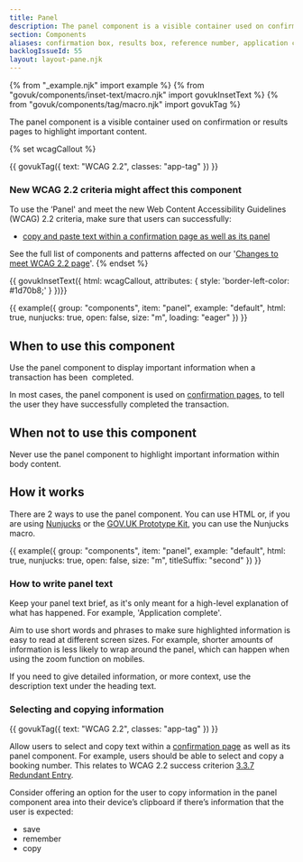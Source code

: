 ```yaml
---
title: Panel
description: The panel component is a visible container used on confirmation or results pages
section: Components
aliases: confirmation box, results box, reference number, application complete, application number
backlogIssueId: 55
layout: layout-pane.njk
---
```


{% from "_example.njk" import example %}
{% from "govuk/components/inset-text/macro.njk" import govukInsetText %}
{% from "govuk/components/tag/macro.njk" import govukTag %}

The panel component is a visible container used on confirmation or results pages to highlight important content.

{% set wcagCallout %}

{{ govukTag({
  text: "WCAG 2.2",
  classes: "app-tag"
}) }}

### New WCAG 2.2 criteria might affect this component

To use the ‘Panel' and meet the new Web Content Accessibility Guidelines (WCAG) 2.2 criteria, make sure that users can successfully:

- [copy and paste text within a confirmation page as well as its panel](/components/panel/#wcag-allow-copy-paste)

See the full list of components and patterns affected on our '[Changes to meet WCAG 2.2 page](/accessibility/WCAG-2.2/#components-and-patterns-affected-in-the-design-system)'.
{% endset %}

{{ govukInsetText({
  html: wcagCallout,
  attributes: {
    style: 'border-left-color: #1d70b8;'
  }
})}}

{{ example({ group: "components", item: "panel", example: "default", html: true, nunjucks: true, open: false, size: "m", loading: "eager" }) }}

## When to use this component

Use the panel component to display important information when a transaction has been&nbsp; completed.

In most cases, the panel component is used on [confirmation pages](/patterns/confirmation-pages/), to tell the user they have successfully completed the transaction.

## When not to use this component

Never use the panel component to highlight important information within body content.

## How it works

There are 2 ways to use the panel component. You can use HTML or, if you are using [Nunjucks](https://mozilla.github.io/nunjucks/) or the [GOV.UK Prototype Kit](https://prototype-kit.service.gov.uk), you can use the Nunjucks macro.

{{ example({ group: "components", item: "panel", example: "default", html: true, nunjucks: true, open: false, size: "m", titleSuffix: "second" }) }}

### How to write panel text

Keep your panel text brief, as it's only meant for a high-level explanation of what has happened. For example, 'Application complete'.

Aim to use short words and phrases to make sure highlighted information is easy to read at different screen sizes. For example, shorter amounts of information is less likely to wrap around the panel, which can happen when using the zoom function on mobiles.

If you need to give detailed information, or more context, use the description text under the heading text.

### Selecting and copying information

<div class="app-wcag-22" id="wcag-allow-copy-paste" role="note">
  {{ govukTag({
    text: "WCAG 2.2",
    classes: "app-tag"
  }) }}
  <p>Allow users to select and copy text within a <a href="/patterns/confirmation-pages/">confirmation page</a> as well as its panel component. For example, users should be able to select and copy a booking number. This relates to WCAG 2.2 success criterion <a href="https://www.w3.org/WAI/WCAG22/Understanding/redundant-entry.html">3.3.7 Redundant Entry</a>.</p>
</div>

Consider offering an option for the user to copy information in the panel component area into their device’s clipboard if there’s information that the user is expected:

- save
- remember
- copy
